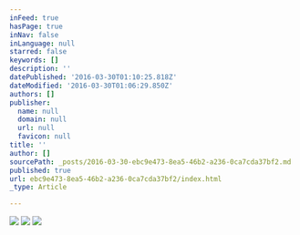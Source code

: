 ```yaml
---
inFeed: true
hasPage: true
inNav: false
inLanguage: null
starred: false
keywords: []
description: ''
datePublished: '2016-03-30T01:10:25.818Z'
dateModified: '2016-03-30T01:06:29.850Z'
authors: []
publisher:
  name: null
  domain: null
  url: null
  favicon: null
title: ''
author: []
sourcePath: _posts/2016-03-30-ebc9e473-8ea5-46b2-a236-0ca7cda37bf2.md
published: true
url: ebc9e473-8ea5-46b2-a236-0ca7cda37bf2/index.html
_type: Article

---
```

![](https://the-grid-user-content.s3-us-west-2.amazonaws.com/e9f35d78-6a72-4c10-9701-ffda30b719cb.jpg)
![](https://the-grid-user-content.s3-us-west-2.amazonaws.com/dcb7a829-a2c9-4fb4-8fa7-3b64874058ce.jpg)
![](https://the-grid-user-content.s3-us-west-2.amazonaws.com/0e06b401-7982-4495-82db-f352cdd3bb55.jpg)